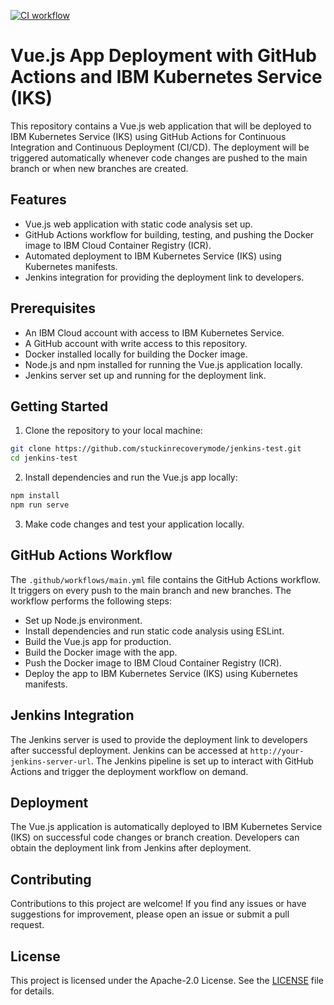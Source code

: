 [![CI workflow](https://github.com/FreeGuys-Corp/jenkins-test/actions/workflows/main.yml/badge.svg)](https://github.com/FreeGuys-Corp/jenkins-test/actions/workflows/main.yml)
# Vue.js App Deployment with GitHub Actions and IBM Kubernetes Service (IKS)

This repository contains a Vue.js web application that will be deployed to IBM Kubernetes Service (IKS) using GitHub Actions for Continuous Integration and Continuous Deployment (CI/CD). The deployment will be triggered automatically whenever code changes are pushed to the main branch or when new branches are created.

## Features

- Vue.js web application with static code analysis set up.
- GitHub Actions workflow for building, testing, and pushing the Docker image to IBM Cloud Container Registry (ICR).
- Automated deployment to IBM Kubernetes Service (IKS) using Kubernetes manifests.
- Jenkins integration for providing the deployment link to developers.

## Prerequisites

- An IBM Cloud account with access to IBM Kubernetes Service.
- A GitHub account with write access to this repository.
- Docker installed locally for building the Docker image.
- Node.js and npm installed for running the Vue.js application locally.
- Jenkins server set up and running for the deployment link.

## Getting Started

1. Clone the repository to your local machine:
```bash
git clone https://github.com/stuckinrecoverymode/jenkins-test.git
cd jenkins-test
```

2. Install dependencies and run the Vue.js app locally:
```bash
npm install
npm run serve
```

3. Make code changes and test your application locally.

## GitHub Actions Workflow

The `.github/workflows/main.yml` file contains the GitHub Actions workflow. It triggers on every push to the main branch and new branches. The workflow performs the following steps:

- Set up Node.js environment.
- Install dependencies and run static code analysis using ESLint.
- Build the Vue.js app for production.
- Build the Docker image with the app.
- Push the Docker image to IBM Cloud Container Registry (ICR).
- Deploy the app to IBM Kubernetes Service (IKS) using Kubernetes manifests.

## Jenkins Integration

The Jenkins server is used to provide the deployment link to developers after successful deployment. Jenkins can be accessed at `http://your-jenkins-server-url`. The Jenkins pipeline is set up to interact with GitHub Actions and trigger the deployment workflow on demand.

## Deployment

The Vue.js application is automatically deployed to IBM Kubernetes Service (IKS) on successful code changes or branch creation. Developers can obtain the deployment link from Jenkins after deployment.

## Contributing

Contributions to this project are welcome! If you find any issues or have suggestions for improvement, please open an issue or submit a pull request.

## License

This project is licensed under the Apache-2.0 License. See the [LICENSE](LICENSE) file for details.
